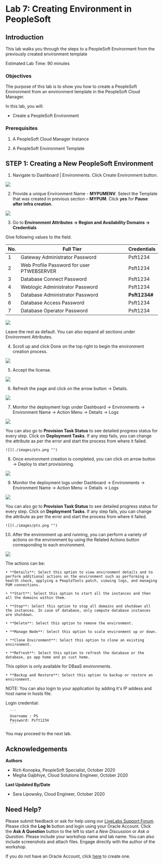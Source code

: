 # Lab 7: Creating Environment in PeopleSoft

## Introduction

This lab walks you through the steps to a PeopleSoft Environment from the previously created environment template

Estimated Lab Time: 90 minutes

### Objectives

The purpose of this lab is to show you how to create a PeopleSoft Environment from an environment template in the PeopleSoft Cloud Manager.

In this lab, you will:
* Create a PeopleSoft Environment

### Prerequisites

1. A PeopleSoft Cloud Manager Instance

2. A PeopleSoft Environment Template 

## **STEP 1**: Creating a New PeopleSoft Environment

1. 	Navigate to Dashboard | Environments.  Click Create Environment button.

  ![](./images/e1.png "")

2. 	Provide a unique Environment Name - **MYPUMENV**. Select the Template that was created in previous section – **MYPUM**. Click **yes** for **Pause after infra creation**.  

  ![](./images/e2.png "")

3. Go to **Environment Attributes -> Region and Availability Domains -> Credentials**

  Give following values to the field.

  No. | Full Tier | Credentials
  --- | --------- | -----------
  1 | Gateway Administrator Password | Psft1234
  2 | Web Profile Password for user PTWEBSERVER | Psft1234
  3 | Database Connect Password | Psft1234
  4 | Weblogic Administrator Password | Psft1234
  5 | Database Administrator Password | **Psft1234#**
  6 | Database Access Password | Psft1234
  7 | Database Operator Password | Psft1234

  ![](./images/e3.png "")

  Leave the rest as default. You can also expand all sections under Environment Attributes. 

4. Scroll up and click Done on the top right to begin the environment creation process. 

  ![](./images/e4.png "")

5. Accept the license. 

  ![](./images/e5.png "")

6. Refresh the page and click on the arrow button -> Details.

  ![](./images/e6.png "")

7. Monitor the deployment logs under Dashboard -> Environments -> Environment Name -> Action Menu -> Details -> Logs

  ![](./images/cl.png "")

  You can also go to **Provision Task Status** to see detailed progress status for every step. Click on **Deployment Tasks**. If any step fails, you can change the attribute as per the error and start the process from where it failed.

    ![](./images/pts.png "")

8. Once environment creation is completed, you can click on arrow button -> Deploy to start provisioning.

  ![](./images/e9.png "")

9. Monitor the deployment logs under Dashboard -> Environments -> Environment Name -> Action Menu -> Details -> Logs

  ![](./images/e10.png "")

  You can also go to **Provision Task Status** to see detailed progress status for every step. Click on **Deployment Tasks**. If any step fails, you can change the attribute as per the error and start the process from where it failed.

    ![](./images/pts.png "")

10. After the environment up and running, you can perform a variety of actions on the environment by using the Related Actions button corresponding to each environment. 

  ![](./images/e11.png "")

  The actions can be:

    • **Details**: Select this option to view environment details and to perform additional actions on the environment such as performing a health check, applying a PeopleTools patch, viewing logs, and managing PUM connections.

    • **Start**: Select this option to start all the instances and then all the domains within them.

    • **Stop**: Select this option to stop all domains and shutdown all the instances. In case of database, only compute database instances are shutdown.

    • **Delete**: Select this option to remove the environment.

    • **Manage Node**: Select this option to scale environment up or down.

    • **Clone Environment**: Select this option to clone an existing environment.

    • **Refresh**: Select this option to refresh the database or the database, ps app home and ps cust home.  
  This option is only available for DBaaS environments.

    • **Backup and Restore**: Select this option to backup or restore an environment.

  NOTE: You can also login to your application by adding it's IP addess and host name in hosts file.

  Login credential: 

      ```
      Username : PS
      Password: Psft1234
      ```

You may proceed to the next lab.

## Acknowledgements
**Authors** 
- Rich Konopka, PeopleSoft Specialist, October 2020
- Megha Gajbhiye, Cloud Solutions Engineer, October 2020

**Last Updated By/Date** 
- Sara Lipowsky, Cloud Engineer, October 2020

## Need Help?
Please submit feedback or ask for help using our [LiveLabs Support Forum](https://community.oracle.com/tech/developers/categories/livelabsdiscussions). Please click the **Log In** button and login using your Oracle Account. Click the **Ask A Question** button to the left to start a *New Discussion* or *Ask a Question*.  Please include your workshop name and lab name.  You can also include screenshots and attach files.  Engage directly with the author of the workshop.

If you do not have an Oracle Account, click [here](https://profile.oracle.com/myprofile/account/create-account.jspx) to create one.